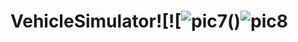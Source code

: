 # VehicleSimulator![![![pic7](https://user-images.githubusercontent.com/85697619/203473974-7dce6a0e-0b70-4de8-803e-44e16a16e520.jpg)()![pic8](https://user-images.githubusercontent.com/85697619/203473976-62ee2df0-00ca-4fcc-a51c-19ad57345689.jpg)
